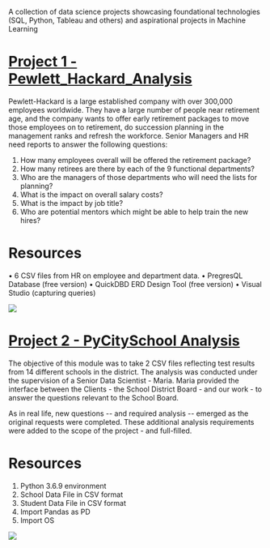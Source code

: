 A collection of data science projects showcasing foundational technologies (SQL, Python, Tableau and others) and aspirational projects in Machine Learning

# [Project 1 - Pewlett_Hackard_Analysis](https://github.com/tcottrell321/Pewlett_Hackard_Analysis)
Pewlett-Hackard is a large established company with over 300,000 employees worldwide. They have a large number of people near retirement age, and the company wants to offer early retirement packages to move those employees on to retirement, do succession planning in the management ranks and refresh the workforce. Senior Managers and HR need reports to answer the following questions:
1)	How many employees overall will be offered the retirement package? 
2)	How many retirees are there by each of the 9 functional departments? 
3)	Who are the managers of those departments who will need the lists for planning?
4)	What is the impact on overall salary costs? 
5)	What is the impact by job title? 
6)	Who are potential mentors which might be able to help train the new hires? 

# Resources
•	6 CSV files from HR on employee and department data. 
•	PregresQL Database (free version)
•	QuickDBD ERD Design Tool (free version)
•	Visual Studio (capturing queries)

![](https://github.com/tcottrell321/Thomas_DataScience_Portfolio/blob/main/images/Employees.jpg)
# [Project 2 - PyCitySchool Analysis](https://github.com/tcottrell321/school_district_analysis)
The objective of this module was to take 2 CSV files reflecting test results from 14 different schools in the district. The analysis was conducted under the supervision of a Senior Data Scientist - Maria. Maria provided the interface between the Clients - the School District Board - and our work - to answer the questions relevant to the School Board. 

As in real life, new questions -- and required analysis -- emerged as the original requests were completed. These additional analysis requirements were added to the scope of the project - and full-filled. 

# Resources
1) Python 3.6.9 environment
2) School Data File in CSV format
3) Student Data File in CSV format
4) Import Pandas as PD
5) Import OS

![](https://github.com/tcottrell321/Thomas_DataScience_Portfolio/blob/main/images/Schools.jpg)
